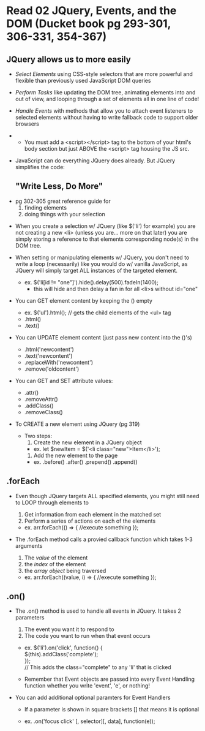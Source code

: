 # Read 02 JQuery, Events, and the DOM (Ducket book pg 293-301, 306-331, 354-367)

## JQuery allows us to more easily
  - *Select Elements* using CSS-style selectors that are more powerful and flexible than previously used JavaScript DOM queries
  - *Perform Tasks* like updating the DOM tree, animating elements into and out of view, and looping through a set of elements all in one line of code!
  - *Handle Events* with methods that allow you to attach event listeners to selected elements without having to write fallback code to support older browsers 

- * You must add a \<script>\</script> tag to the bottom of your html's body section but just ABOVE the \<script> tag housing the JS src.

- JavaScript can do everything JQuery does already. But JQuery simplifies the code:
  ## "Write Less, Do More"

* pg 302-305 great reference guide for 
  1. finding elements
  1. doing things with your selection

- When you create a selection w/ JQuery (like $('li') for example) you are not creating a new \<li> (unless you are... more on that later) you are simply storing a reference to that elements corresponding node(s) in the DOM tree.

- When setting or manipulating elements w/ JQuery, you don't need to write a loop (necessarily) like you would do w/ vanilla JavaScript, as JQuery will simply target ALL instances of the targeted element.
  - ex.     $('li[id != "one"]').hide().delay(500).fadeIn(1400);
    - this will hide and then delay a fan in for all \<li>s without id="one"

- You can GET element content by keeping the () empty 
  - ex. $('ul').html(); // gets the child elements of the \<ul> tag
  - .html()
  - .text()

- You can UPDATE element content (just pass new content into the ()'s)
  - .html('newcontent')
  - .text('newcontent')
  - .replaceWith('newcontent')
  - .remove('oldcontent')

- You can GET and SET attribute values:
  - .attr()
  - .removeAttr()
  - .addClass()
  - .removeClass()

- To CREATE a new element using JQuery (pg 319)
  - Two steps:
    1. Create the new element in a JQuery object
      - ex. let $newItem = $('\<li class="new">Item\</li>');
    1. Add the new element to the page
      - ex. .before() .after() .prepend() .append()

## .forEach
- Even though JQuery targets ALL specified elements, you might still need to LOOP through elements to
  1. Get information from each element in the matched set
  1. Perform a series of actions on each of the elements

  - ex. arr.forEach(() => { //execute something });

- The .forEach method calls a provied callback function which takes 1-3 arguments
  1. The *value* of the element
  1. the *index* of the element
  1. the *array object* being traversed 

  - ex. arr.forEach((value, i) => { //execute something });

## .on()
- The .on() method is used to handle all events in JQuery. It takes 2 parameters
  1. The event you want it to respond to
  1. The code you want to run when that event occurs
  - ex. $('li').on('click', function() {<br>
      $(this).addClass('complete');<br>
  }); <br>// This adds the class="complete" to any 'li' that is clicked

  - Remember that Event objects are passed into every Event Handling function whether you write 'event', 'e', or nothing!

- You can add additional optional paramters for Event Handlers
  - If a parameter is shown in square brackets [] that means it is optional

  - ex. .on('focus click' [, selector][, data], function(e));

